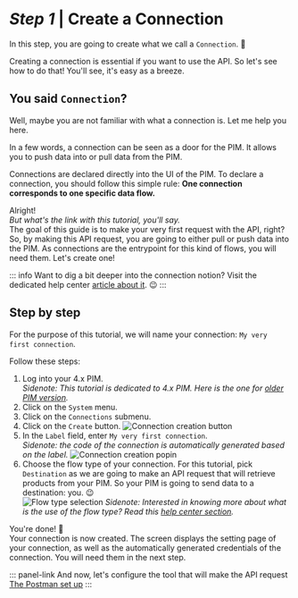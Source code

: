 # _Step 1_ | Create a Connection

In this step, you are going to create what we call a `Connection`. :rocket:

Creating a connection is essential if you want to use the API. So let's see how to do that! You'll see, it's easy as a breeze.

## You said `Connection`?

Well, maybe you are not familiar with what a connection is. Let me help you here.

In a few words, a connection can be seen as a door for the PIM. It allows you to push data into or pull data from the PIM. 

Connections are declared directly into the UI of the PIM. To declare a connection, you should follow this simple rule: **One connection corresponds to one specific data flow.**

Alright!  
_But what's the link with this tutorial, you'll say._  
The goal of this guide is to make your very first request with the API, right? So, by making this API request, you are going to either pull or push data into the PIM. As connections are the entrypoint for this kind of flows, you will need them. Let's create one!

::: info
Want to dig a bit deeper into the connection notion? Visit the dedicated help center [article about it](https://help.akeneo.com/articles/what-is-a-connection.html). :wink:
:::

## Step by step

For the purpose of this tutorial, we will name your connection: `My very first connection`.

Follow these steps:
1. Log into your 4.x PIM.  
_Sidenote: This tutorial is dedicated to 4.x PIM. Here is the one for [older PIM version](/getting-started/my-first-tutorial-old)._
1. Click on the `System` menu.
1. Click on the `Connections` submenu.
1. Click on the `Create` button.
![Connection creation button](/img/getting-started/connection-creation-button.png)
1. In the `Label` field, enter `My very first connection`.  
_Sidenote: the code of the connection is automatically generated based on the label._
![Connection creation popin](/img/getting-started/connection-creation-popin.png)
1. Choose the flow type of your connection. For this tutorial, pick `Destination` as we are going to make an API request that will retrieve products from your PIM. So your PIM is going to send data to a destination: you. :wink:  
![Flow type selection](/img/getting-started/flow-type-selection.png)
_Sidenote: Interested in knowing more about what is the use of the flow type? Read this [help center section](https://help.akeneo.com/articles/manage-your-connections.html#choose-your-flow-type)._

You're done! :tada:  
Your connection is now created. The screen displays the setting page of your connection, as well as the automatically generated credentials of the connection. You will need them in the next step.

::: panel-link And now, let's configure the tool that will make the API request [The Postman set up](/getting-started/your-first-tutorial-4x/step-2.html)
:::
